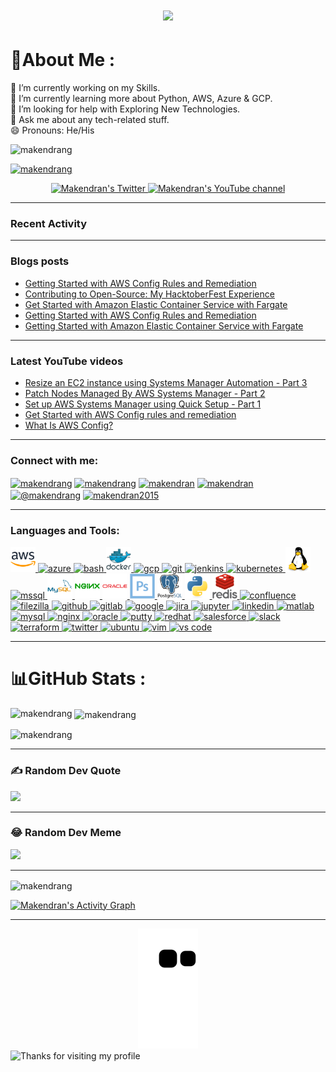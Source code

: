 <h1 align="center">
  <a href="#">
    <img src="https://readme-typing-svg.herokuapp.com/?lines=Hey,+There!+👋;MakendranG+here...;Glad+to+see+you!&center=true&size=30">
  </a>
</h1>


# 💫About Me :
🔭 I’m currently working on my Skills.\
🌱 I’m currently learning more about Python, AWS, Azure & GCP.\
🤔 I’m looking for help with Exploring New Technologies.\
💬 Ask me about any tech-related stuff.\
😄 Pronouns: He/His


<p align="left"> <img src="https://komarev.com/ghpvc/?username=makendrang&label=Profile%20views&color=0e75b6&style=flat" alt="makendrang" /> </p>

<p align="left"> <a href="https://github.com/ryo-ma/github-profile-trophy"><img src="https://github-profile-trophy.vercel.app/?username=makendrang" alt="makendrang" /></a> </p>



<p align="center">
  <a href="http://twitter.com/makendrang">
    <img src="https://img.shields.io/twitter/follow/makendrang?label=Twitter&logo=twitter&style=for-the-badge&color=blue" alt="Makendran's Twitter"/>
  </a>
  <a href="https://www.youtube.com/channel/UCevWQrMqmtd5feeSh-BWH_w?sub_confirmation=1">
    <img src="https://img.shields.io/youtube/channel/subscribers/UCevWQrMqmtd5feeSh-BWH_w?style=for-the-badge&logo=youtube&label=Youtube&color=blue" alt="Makendran's YouTube channel"/>
  </a>
</p>

---

### Recent Activity

<!--START_SECTION:activity-->

<!--END_SECTION:activity-->

---

### Blogs posts
<!-- BLOG-POST-LIST:START -->
- [Getting Started with AWS Config Rules and Remediation](https://dev.to/aws-builders/getting-started-with-aws-config-rules-and-remediation-3pjb)
- [Contributing to Open-Source: My HacktoberFest Experience](https://makendran.hashnode.dev/contributing-to-open-source-my-hacktoberfest-experience)
- [Get Started with Amazon Elastic Container Service with Fargate](https://dev.to/makendrang/getting-started-with-amazon-elastic-container-service-with-fargate-32ko)
- [Getting Started with AWS Config Rules and Remediation](https://makendrang.medium.com/getting-started-with-aws-config-rules-and-remediation-ff65f0803280?source=rss-eaa22dc681e3------2)
- [Getting Started with Amazon Elastic Container Service with Fargate](https://dev.to/aws-builders/getting-started-with-amazon-elastic-container-service-with-fargate-2ce2)
<!-- BLOG-POST-LIST:END -->

---

### Latest YouTube videos

<!-- YOUTUBE-VIDEOS-LIST:START -->
- [Resize an EC2 instance using Systems Manager Automation - Part 3](https://www.youtube.com/watch?v=iILI5Fa2s6c)
- [Patch Nodes Managed By AWS Systems Manager - Part 2](https://www.youtube.com/watch?v=qwT4wKGcM4c)
- [Set up AWS Systems Manager using Quick Setup - Part 1](https://www.youtube.com/watch?v=d6N5Sk-5-jg)
- [Get Started with AWS Config rules and remediation](https://www.youtube.com/watch?v=UiznVmu6UIk)
- [What Is AWS Config?](https://www.youtube.com/watch?v=o8fUowql3IU)
<!-- YOUTUBE-VIDEOS-LIST:END -->

---



<h3 align="left">Connect with me:</h3>
<p align="left">
<a href="https://dev.to/makendrang" target="blank"><img align="center" src="https://raw.githubusercontent.com/rahuldkjain/github-profile-readme-generator/master/src/images/icons/Social/devto.svg" alt="makendrang" height="30" width="40" /></a>
<a href="https://twitter.com/makendrang" target="blank"><img align="center" src="https://raw.githubusercontent.com/rahuldkjain/github-profile-readme-generator/master/src/images/icons/Social/twitter.svg" alt="makendrang" height="30" width="40" /></a>
<a href="https://linkedin.com/in/makendran" target="blank"><img align="center" src="https://raw.githubusercontent.com/rahuldkjain/github-profile-readme-generator/master/src/images/icons/Social/linked-in-alt.svg" alt="makendran" height="30" width="40" /></a>
<a href="https://hashnode.com/makendran" target="blank"><img align="center" src="https://raw.githubusercontent.com/rahuldkjain/github-profile-readme-generator/master/src/images/icons/Social/hashnode.svg" alt="makendran" height="30" width="40" /></a>
<a href="https://medium.com/@makendrang" target="blank"><img align="center" src="https://raw.githubusercontent.com/rahuldkjain/github-profile-readme-generator/master/src/images/icons/Social/medium.svg" alt="@makendrang" height="30" width="40" /></a>
<a href="https://www.hackerrank.com/makendran2015" target="blank"><img align="center" src="https://raw.githubusercontent.com/rahuldkjain/github-profile-readme-generator/master/src/images/icons/Social/hackerrank.svg" alt="makendran2015" height="30" width="40" /></a>
</p>

---

<h3 align="left">Languages and Tools:</h3>

<p align="left"> <a href="https://aws.amazon.com" target="_blank" rel="noreferrer"> <img src="https://raw.githubusercontent.com/devicons/devicon/master/icons/amazonwebservices/amazonwebservices-original-wordmark.svg" alt="aws" width="40" height="40"/> </a> <a href="https://azure.microsoft.com/en-in/" target="_blank" rel="noreferrer"> <img src="https://www.vectorlogo.zone/logos/microsoft_azure/microsoft_azure-icon.svg" alt="azure" width="40" height="40"/> </a> <a href="https://www.gnu.org/software/bash/" target="_blank" rel="noreferrer"> <img src="https://www.vectorlogo.zone/logos/gnu_bash/gnu_bash-icon.svg" alt="bash" width="40" height="40"/> </a> <a href="https://www.docker.com/" target="_blank" rel="noreferrer"> <img src="https://raw.githubusercontent.com/devicons/devicon/master/icons/docker/docker-original-wordmark.svg" alt="docker" width="40" height="40"/> </a> <a href="https://cloud.google.com" target="_blank" rel="noreferrer"> <img src="https://www.vectorlogo.zone/logos/google_cloud/google_cloud-icon.svg" alt="gcp" width="40" height="40"/> </a> <a href="https://git-scm.com/" target="_blank" rel="noreferrer"> <img src="https://www.vectorlogo.zone/logos/git-scm/git-scm-icon.svg" alt="git" width="40" height="40"/> </a> <a href="https://www.jenkins.io" target="_blank" rel="noreferrer"> <img src="https://www.vectorlogo.zone/logos/jenkins/jenkins-icon.svg" alt="jenkins" width="40" height="40"/> </a> <a href="https://kubernetes.io" target="_blank" rel="noreferrer"> <img src="https://www.vectorlogo.zone/logos/kubernetes/kubernetes-icon.svg" alt="kubernetes" width="40" height="40"/> </a> <a href="https://www.linux.org/" target="_blank" rel="noreferrer"> <img src="https://raw.githubusercontent.com/devicons/devicon/master/icons/linux/linux-original.svg" alt="linux" width="40" height="40"/> </a> <a href="https://www.microsoft.com/en-us/sql-server" target="_blank" rel="noreferrer"> <img src="https://www.svgrepo.com/show/303229/microsoft-sql-server-logo.svg" alt="mssql" width="40" height="40"/> </a> <a href="https://www.mysql.com/" target="_blank" rel="noreferrer"> <img src="https://raw.githubusercontent.com/devicons/devicon/master/icons/mysql/mysql-original-wordmark.svg" alt="mysql" width="40" height="40"/> </a> <a href="https://www.nginx.com" target="_blank" rel="noreferrer"> <img src="https://raw.githubusercontent.com/devicons/devicon/master/icons/nginx/nginx-original.svg" alt="nginx" width="40" height="40"/> </a> <a href="https://www.oracle.com/" target="_blank" rel="noreferrer"> <img src="https://raw.githubusercontent.com/devicons/devicon/master/icons/oracle/oracle-original.svg" alt="oracle" width="40" height="40"/> </a> <a href="https://www.photoshop.com/en" target="_blank" rel="noreferrer"> <img src="https://raw.githubusercontent.com/devicons/devicon/master/icons/photoshop/photoshop-line.svg" alt="photoshop" width="40" height="40"/> </a> <a href="https://www.postgresql.org" target="_blank" rel="noreferrer"> <img src="https://raw.githubusercontent.com/devicons/devicon/master/icons/postgresql/postgresql-original-wordmark.svg" alt="postgresql" width="40" height="40"/> </a> <a href="https://www.python.org" target="_blank" rel="noreferrer"> <img src="https://raw.githubusercontent.com/devicons/devicon/master/icons/python/python-original.svg" alt="python" width="40" height="40"/> </a> <a href="https://redis.io" target="_blank" rel="noreferrer"> <img src="https://raw.githubusercontent.com/devicons/devicon/master/icons/redis/redis-original-wordmark.svg" alt="redis" width="40" height="40"/>  </a> <a href="https://www.atlassian.com/software/confluence/" target="_blank" rel="noreferrer"> <img src="https://cdn.jsdelivr.net/gh/devicons/devicon/icons/confluence/confluence-original-wordmark.svg"  alt="confluence" width="40" height="40"/> </a> <a href="https://filezilla-project.org/" target="_blank" rel="noreferrer"> <img src="https://cdn.jsdelivr.net/gh/devicons/devicon/icons/filezilla/filezilla-plain.svg"  alt="filezilla" width="40" height="40"/> </a><a href="https://github.com/" target="_blank" rel="noreferrer">  <img src="https://cdn.jsdelivr.net/gh/devicons/devicon/icons/github/github-original.svg"  alt="github" width="40" height="40"/> </a><a href="https://about.gitlab.com/" target="_blank" rel="noreferrer">  <img src="https://cdn.jsdelivr.net/gh/devicons/devicon/icons/gitlab/gitlab-original.svg"  alt="gitlab" width="40" height="40"/> </a><a href="https://www.google.co.in/" target="_blank" rel="noreferrer">  <img src="https://cdn.jsdelivr.net/gh/devicons/devicon/icons/google/google-original.svg"  alt="google" width="40" height="40"/> </a><a href="https://www.atlassian.com/software/jira" target="_blank" rel="noreferrer">  <img src="https://cdn.jsdelivr.net/gh/devicons/devicon/icons/jira/jira-original.svg"  alt="jira" width="40" height="40"/> </a><a href="https://jupyter.org/" target="_blank" rel="noreferrer">  <img src="https://cdn.jsdelivr.net/gh/devicons/devicon/icons/jupyter/jupyter-original.svg"  alt="jupyter" width="40" height="40"/> </a><a href="https://www.linkedin.com/" target="_blank" rel="noreferrer">  <img src="https://cdn.jsdelivr.net/gh/devicons/devicon/icons/linkedin/linkedin-original.svg"  alt="linkedin" width="40" height="40"/> </a><a href="https://www.mathworks.com/products/matlab.html" target="_blank" rel="noreferrer">  <img src="https://cdn.jsdelivr.net/gh/devicons/devicon/icons/matlab/matlab-original.svg"  alt="matlab" width="40" height="40"/> </a><a href="https://www.mysql.com/" target="_blank" rel="noreferrer">  <img src="https://cdn.jsdelivr.net/gh/devicons/devicon/icons/mysql/mysql-original.svg"  alt="mysql" width="40" height="40"/> </a><a href="https://www.nginx.com/" target="_blank" rel="noreferrer">  <img src="https://cdn.jsdelivr.net/gh/devicons/devicon/icons/nginx/nginx-original.svg" alt="nginx" width="40" height="40"/> </a><a href="https://www.oracle.com/" target="_blank" rel="noreferrer">  <img src="https://cdn.jsdelivr.net/gh/devicons/devicon/icons/oracle/oracle-original.svg" alt="oracle" width="40" height="40"/> </a><a href="https://putty.org/" target="_blank" rel="noreferrer">  <img src="https://cdn.jsdelivr.net/gh/devicons/devicon/icons/putty/putty-original.svg" alt="putty" width="40" height="40"/> </a><a href="https://www.redhat.com/en" target="_blank" rel="noreferrer">  <img src="https://cdn.jsdelivr.net/gh/devicons/devicon/icons/redhat/redhat-original.svg" alt="redhat" width="40" height="40"/> </a><a href="https://www.salesforce.com/in/" target="_blank" rel="noreferrer">  <img src="https://cdn.jsdelivr.net/gh/devicons/devicon/icons/salesforce/salesforce-original.svg" alt="salesforce" width="40" height="40"/> </a><a href="https://slack.com/" target="_blank" rel="noreferrer">  <img src="https://cdn.jsdelivr.net/gh/devicons/devicon/icons/slack/slack-original.svg" alt="slack" width="40" height="40"/> </a><a href="https://www.terraform.io/" target="_blank" rel="noreferrer">  <img src="https://cdn.jsdelivr.net/gh/devicons/devicon/icons/terraform/terraform-original.svg" alt="terraform" width="40" height="40"/> </a><a href="https://twitter.com" target="_blank" rel="noreferrer">  <img src="https://cdn.jsdelivr.net/gh/devicons/devicon/icons/twitter/twitter-original.svg" alt="twitter" width="40" height="40"/> </a><a href="https://ubuntu.com" target="_blank" rel="noreferrer">  <img src="https://cdn.jsdelivr.net/gh/devicons/devicon/icons/ubuntu/ubuntu-plain.svg" alt="ubuntu" width="40" height="40"/> </a><a href="https://www.vim.org/" target="_blank" rel="noreferrer">  <img src="https://cdn.jsdelivr.net/gh/devicons/devicon/icons/vim/vim-plain.svg" alt="vim" width="40" height="40"/> </a><a href="https://code.visualstudio.com/" target="_blank" rel="noreferrer">  <img src="https://cdn.jsdelivr.net/gh/devicons/devicon/icons/vscode/vscode-original.svg" alt="vs code" width="40" height="40"/> </a></p>


---

# 📊GitHub Stats :

<p><img align="left" src="https://github-readme-stats.vercel.app/api/top-langs?username=makendrang&theme=flag-india&hide_border=false&include_all_commits=true&count_private=true&show_icons=true&locale=en&layout=compact&langs_count=10&hide=javascript,html" alt="makendrang" /></p>

<p>&nbsp;<img align="center" src="https://github-readme-stats.vercel.app/api?username=makendrang&show_icons=true&locale=en&theme=flag-india&hide_border=false&include_all_commits=true&count_private=true" alt="makendrang" /></p>




<p><img align="center" src="https://github-readme-streak-stats.herokuapp.com/?user=makendrang&theme=flag-india&hide_border=false" alt="makendrang" /></p>

---

### ✍️ Random Dev Quote
![](https://quotes-github-readme.vercel.app/api?type=horizontal&theme=radical)

---

### 😂 Random Dev Meme
<img src="https://random-memer.herokuapp.com/" width="512px"/>

---

<p><img align="center" src="https://github-profile-summary-cards.vercel.app/api/cards/profile-details?username=makendrang&theme=vue" alt="makendrang" /></p>


<a href="https://github.com/makendrang/github-readme-activity-graph"><img alt="Makendran's Activity Graph" src="https://activity-graph.herokuapp.com/graph?username=makendrang&bg_color=0D1117&color=5BCDEC&line=5BCDEC&point=FFFFFF&hide_border=true" /></a>

---


<div  align="center"> <img src="https://raw.githubusercontent.com/muhiqsimui/muhiqsimui/output/github-contribution-grid-snake.svg" /></div>
<img height="120" alt="Thanks for visiting my profile" width="100%" src="https://github.com/dibyendu415/dibyendu415/blob/master/marquee.svg" />



